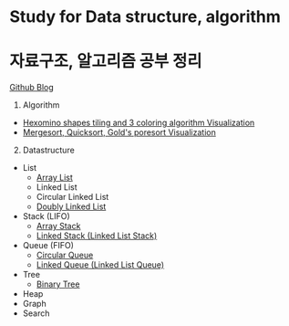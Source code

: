 # Study for Data structure, algorithm
# 자료구조, 알고리즘 공부 정리

[Github Blog](https://hyosup0513.github.io/)

1. Algorithm
* [Hexomino shapes tiling and 3 coloring algorithm Visualization](https://github.com/HyoSup0513/study/tree/master/Algorithms/Hexomino%20tiling%20and%20three%20coloring)
* [Mergesort, Quicksort, Gold's poresort Visualization](https://github.com/HyoSup0513/study/tree/master/Algorithms/Merge%2C%20Quick%2C%20Gold's%20Pore%20Sort)
2. Datastructure
* List
  * [Array List](https://github.com/HyoSup0513/study/tree/master/Datastructure/Array%20List)
  * Linked List
  * Circular Linked List
  * [Doubly Linked List](https://github.com/HyoSup0513/study/tree/master/Datastructure/Doubly%20Linked%20List)
* Stack (LIFO)
  * [Array Stack](https://github.com/HyoSup0513/study/tree/master/Datastructure/Stack)
  * [Linked Stack (Linked List Stack)](https://github.com/HyoSup0513/study/tree/master/Datastructure/Stack)
* Queue (FIFO)
  * [Circular Queue](https://github.com/HyoSup0513/study/tree/master/Datastructure/Queue)
  * [Linked Queue (Linked List Queue)](https://github.com/HyoSup0513/study/tree/master/Datastructure/Queue)
* Tree
  * [Binary Tree](https://github.com/HyoSup0513/study/tree/master/Datastructure/Tree)
* Heap
* Graph
* Search

